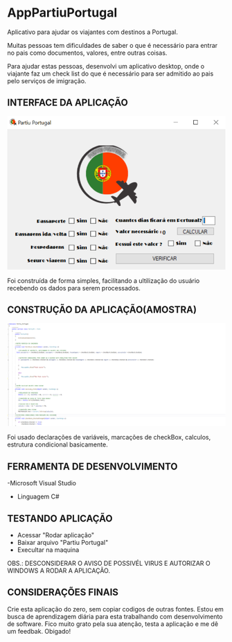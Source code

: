 # AppPartiuPortugal
 Aplicativo  para ajudar os viajantes  com destinos a Portugal.

Muitas pessoas tem dificuldades de saber o que é necessário 
para entrar  no pais como documentos, valores, entre outras coisas.

Para ajudar estas pessoas, desenvolvi um aplicativo desktop, 
onde o viajante faz um check list  do que é necessário 
para ser admitido ao pais pelo serviços de imigração.


## INTERFACE  DA APLICAÇÃO

![Imagem da interface](https://github.com/Sulemam-Ba/AppPartiuPortugal/blob/main/Partiu%20Portugal.PNG)

Foi construída de forma simples, facilitando  a ultilização do usuário
recebendo os dados para serem processados.


## CONSTRUÇÃO DA APLICAÇÃO(AMOSTRA)
![Amostra do codigo](https://github.com/Sulemam-Ba/AppPartiuPortugal/blob/main/Imagem%20codigo%20amostra.PNG)

Foi usado declarações de variáveis, marcações de checkBox,  calculos, estrutura condicional basicamente.

## FERRAMENTA DE  DESENVOLVIMENTO 
-Microsoft Visual Studio
- Linguagem C#

## TESTANDO APLICAÇÃO
- Acessar "Rodar aplicação"
- Baixar arquivo  "Partiu Portugal"
- Execultar na maquina

OBS.: DESCONSIDERAR O AVISO DE POSSIVÉL VIRUS E AUTORIZAR O WINDOWS A RODAR A APLICAÇÃO.

## CONSIDERAÇÕES FINAIS 
Crie esta aplicação  do zero, sem  copiar codigos de outras fontes. 
Estou em busca de aprendizagem diária para esta  trabalhando com desenvolvimento de software. 
Fico muito  grato pela sua atenção, testa a aplicação e me dê um feedbak. 
Obigado!

